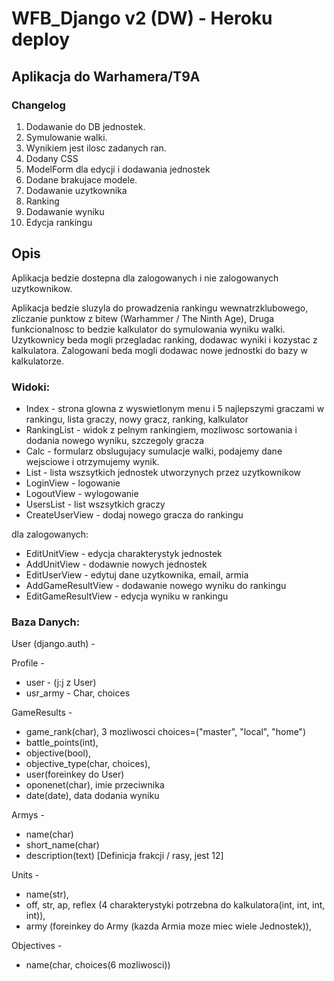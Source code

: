 # WFB_Django v2 (DW) - Heroku deploy

## Aplikacja do Warhamera/T9A
### Changelog
1. Dodawanie do DB jednostek. <br>
2. Symulowanie walki. <br>
3. Wynikiem jest ilosc zadanych ran. <br>
4. Dodany CSS
5. ModelForm dla edycji i dodawania jednostek
6. Dodane brakujace modele.
7. Dodawanie uzytkownika
8. Ranking
9. Dodawanie wyniku
10. Edycja rankingu

## Opis

Aplikacja bedzie dostepna dla zalogowanych i nie zalogowanych uzytkownikow.

Aplikacja bedzie sluzyla do prowadzenia rankingu wewnatrzklubowego, zliczanie punktow z bitew (Warhammer / The Ninth Age),
Druga funkcionalnosc to bedzie kalkulator do symulowania wyniku walki.
Uzytkownicy beda mogli przegladac ranking, dodawac wyniki i kozystac z kalkulatora.
Zalogowani beda mogli dodawac nowe jednostki do bazy w kalkulatorze.

### Widoki:
* Index - strona glowna z wyswietlonym menu i 5 najlepszymi graczami w rankingu, lista graczy, nowy gracz, ranking, kalkulator<br>
* RankingList - widok z pelnym rankingiem, mozliwosc sortowania i dodania nowego wyniku, szczegoly gracza <br>
* Calc - formularz obslugujacy sumulacje walki, podajemy dane wejsciowe i otrzymujemy wynik. <br>
* List - lista wszsytkich jednostek utworzynych przez uzytkownikow <br>
* LoginView - logowanie <br>
* LogoutView - wylogowanie <br>
* UsersList - list wszsytkich graczy <br>
* CreateUserView - dodaj nowego gracza do rankingu <br>

dla zalogowanych: <br>
* EditUnitView - edycja charakterystyk jednostek <br>
* AddUnitView - dodawnie nowych jednostek <br>
* EditUserView - edytuj dane uzytkownika, email, armia <br>
* AddGameResultView - dodawanie nowego wyniku do rankingu <br>
* EditGameResultView - edycja wyniku w rankingu <br>


### Baza Danych:

User (django.auth) - <br>

Profile - <br>
* user - (j:j z User) <br>
* usr_army - Char, choices <br>

GameResults - <br>
* game_rank(char), 3 mozliwosci choices=("master", "local", "home")
* battle_points(int), <br>
* objective(bool), <br>
* objective_type(char, choices), <br>
* user(foreinkey do User)<br>
* oponenet(char), imie przeciwnika <br>
* date(date), data dodania wyniku <br>

Armys - <br>
* name(char) <br>
* short_name(char) <br>
* description(text) [Definicja frakcji / rasy, jest 12]<br>

Units - <br>
* name(str), <br>
* off, str, ap, reflex (4 charakterystyki potrzebna do kalkulatora(int, int, int, int)), <br>
* army (foreinkey do Army (kazda Armia moze miec wiele Jednostek)),<br>

Objectives - <br>
* name(char, choices(6 mozliwosci))<br>



